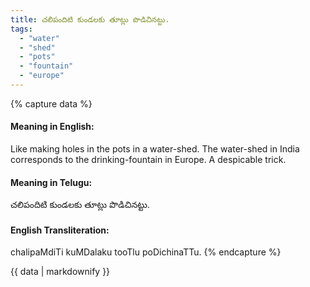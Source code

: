 ```yaml
---
title: చలిపందిటి కుండలకు తూట్లు పొడిచినట్టు.
tags:
  - "water"
  - "shed"
  - "pots"
  - "fountain"
  - "europe"
---
```


{% capture data %}
#### Meaning in English:
Like making holes in the pots in a water-shed.
The water-shed in India corresponds to the drinking-fountain in Europe.
A despicable trick.

#### Meaning in Telugu:
చలిపందిటి కుండలకు తూట్లు పొడిచినట్టు.

#### English Transliteration:
chalipaMdiTi kuMDalaku tooTlu poDichinaTTu.
{% endcapture %}

<div class="notice">{{ data | markdownify }}</div>

